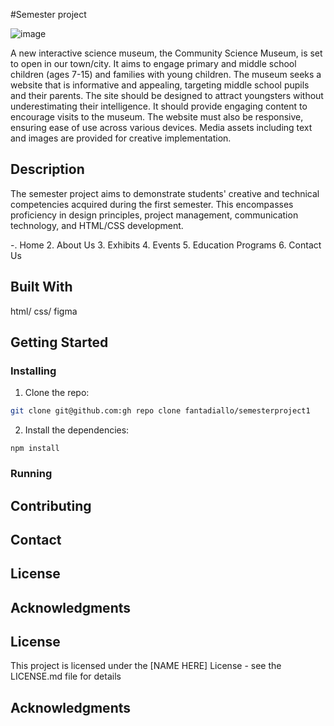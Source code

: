 #Semester project

![image](https://user-images.githubusercontent.com/52622303/164316813-4b12d99f-aeb7-4069-85cf-e72b3a50ac99.png)

A new interactive science museum, the Community Science Museum, is set to open in our town/city. It aims to engage primary and middle school children (ages 7-15) and families with young children. The museum seeks a website that is informative and appealing, targeting middle school pupils and their parents. The site should be designed to attract youngsters without underestimating their intelligence. It should provide engaging content to encourage visits to the museum. The website must also be responsive, ensuring ease of use across various devices. Media assets including text and images are provided for creative implementation.

## Description


The semester project aims to demonstrate students' creative and technical competencies acquired during the first semester. This encompasses proficiency in design principles, project management, communication technology, and HTML/CSS development.

-. Home
2. About Us
3. Exhibits
4. Events
5. Education Programs
6. Contact Us

## Built With

html/ css/ figma


## Getting Started

### Installing

1. Clone the repo:

```bash
git clone git@github.com:gh repo clone fantadiallo/semesterproject1
```

2. Install the dependencies:

```
npm install
```

### Running



## Contributing


## Contact



## License


## Acknowledgments



## License

This project is licensed under the [NAME HERE] License - see the LICENSE.md file for details

## Acknowledgments
